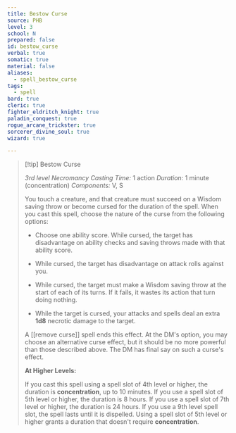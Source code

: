 ```yaml
---
title: Bestow Curse
source: PHB
level: 3
school: N
prepared: false
id: bestow_curse
verbal: true
somatic: true
material: false
aliases:
  - spell_bestow_curse
tags:
  - spell
bard: true
cleric: true
fighter_eldritch_knight: true
paladin_conquest: true
rogue_arcane_trickster: true
sorcerer_divine_soul: true
wizard: true

---
```

>[!tip] Bestow Curse
>
> *3rd level Necromancy*
> *Casting Time:* 1 action
> *Duration:* 1 minute (concentration)
> *Components:* V, S
>
>You touch a creature, and that creature must succeed on a Wisdom saving throw or become cursed for the duration of the spell. When you cast this spell, choose the nature of the curse from the following options:
>
>-  Choose one ability score. While cursed, the target has disadvantage on ability checks and saving throws made with that ability score.
>
>-  While cursed, the target has disadvantage on attack rolls against you.
>
>-  While cursed, the target must make a Wisdom saving throw at the start of each of its turns. If it fails, it wastes its action that turn doing nothing.
>
>-  While the target is cursed, your attacks and spells deal an extra **1d8** necrotic damage to the target.
>
>A [[remove curse]] spell ends this effect. At the DM's option, you may choose an alternative curse effect, but it should be no more powerful than those described above. The DM has final say on such a curse's effect.
>
>**At Higher Levels:**
>
>If you cast this spell using a spell slot of 4th level or higher, the duration is **concentration**, up to 10 minutes. If you use a spell slot of 5th level or higher, the duration is 8 hours. If you use a spell slot of 7th level or higher, the duration is 24 hours. If you use a 9th level spell slot, the spell lasts until it is dispelled. Using a spell slot of 5th level or higher grants a duration that doesn't require **concentration**.
>

